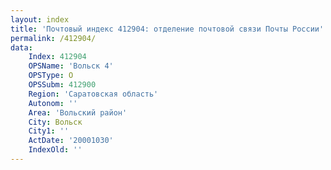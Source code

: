 ```yaml
---
layout: index
title: 'Почтовый индекс 412904: отделение почтовой связи Почты России'
permalink: /412904/
data:
    Index: 412904
    OPSName: 'Вольск 4'
    OPSType: О
    OPSSubm: 412900
    Region: 'Саратовская область'
    Autonom: ''
    Area: 'Вольский район'
    City: Вольск
    City1: ''
    ActDate: '20001030'
    IndexOld: ''
---
```


